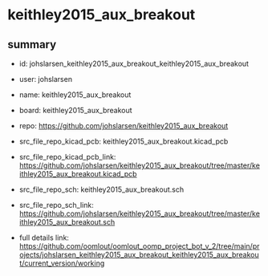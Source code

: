 # keithley2015_aux_breakout
 
## summary 
* id: johslarsen_keithley2015_aux_breakout_keithley2015_aux_breakout
* user: johslarsen
* name: keithley2015_aux_breakout
* board: keithley2015_aux_breakout
* repo: https://github.com/johslarsen/keithley2015_aux_breakout
* src_file_repo_kicad_pcb: keithley2015_aux_breakout.kicad_pcb
* src_file_repo_kicad_pcb_link: https://github.com/johslarsen/keithley2015_aux_breakout/tree/master/keithley2015_aux_breakout.kicad_pcb


* src_file_repo_sch: keithley2015_aux_breakout.sch
* src_file_repo_sch_link: https://github.com/johslarsen/keithley2015_aux_breakout/tree/master/keithley2015_aux_breakout.sch
* full details link: https://github.com/oomlout/oomlout_oomp_project_bot_v_2/tree/main/projects/johslarsen_keithley2015_aux_breakout_keithley2015_aux_breakout/current_version/working  







